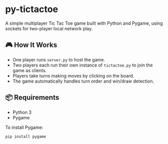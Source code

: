 # py-tictactoe

A simple multiplayer Tic Tac Toe game built with Python and Pygame, using sockets for two-player local network play.

## 🎮 How It Works

- One player runs `server.py` to host the game.
- Two players each run their own instance of `tictactoe.py` to join the game as clients.
- Players take turns making moves by clicking on the board.
- The game automatically handles turn order and win/draw detection.

## 📦 Requirements

- Python 3
- Pygame

To install Pygame:
```bash
pip install pygame
